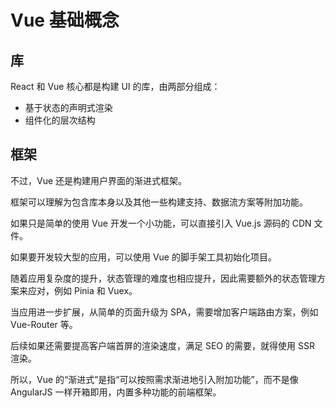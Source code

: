 # Vue 基础概念

## 库

React 和 Vue 核心都是构建 UI 的库，由两部分组成：

- 基于状态的声明式渲染
- 组件化的层次结构

## 框架

不过，Vue 还是构建用户界面的渐进式框架。

框架可以理解为包含库本身以及其他一些构建支持、数据流方案等附加功能。

如果只是简单的使用 Vue 开发一个小功能，可以直接引入 Vue.js 源码的 CDN 文件。

如果要开发较大型的应用，可以使用 Vue 的脚手架工具初始化项目。

随着应用复杂度的提升，状态管理的难度也相应提升，因此需要额外的状态管理方案来应对，例如 Pinia 和 Vuex。

当应用进一步扩展，从简单的页面升级为 SPA，需要增加客户端路由方案，例如 Vue-Router 等。

后续如果还需要提高客户端首屏的渲染速度，满足 SEO 的需要，就得使用 SSR 渲染。

所以，Vue 的“渐进式”是指“可以按照需求渐进地引入附加功能”，而不是像 AngularJS 一样开箱即用，内置多种功能的前端框架。
